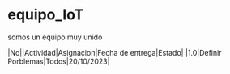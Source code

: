 # equipo_IoT
somos un equipo muy unido

|No||Actividad|Asignacion|Fecha de entrega|Estado|
|1.0|Definir Porblemas|Todos|20/10/2023|
    
